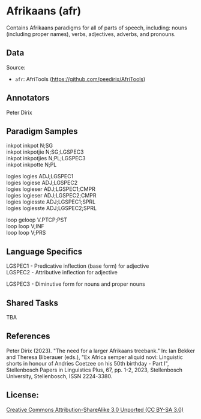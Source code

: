 # Afrikaans (afr)

Contains Afrikaans paradigms for all of parts of speech, including: nouns (including proper names), verbs, adjectives, adverbs, and pronouns.

## Data

Source:
- `afr`: AfriTools (https://github.com/peedirix/AfriTools)

## Annotators
Peter Dirix

## Paradigm Samples

inkpot	inkpot	N;SG<br/>
inkpot	inkpotjie	N;SG;LGSPEC3<br/>
inkpot	inkpotjies	N;PL;LGSPEC3<br/>
inkpot	inkpotte	N;PL<br/>
<p>
logies	logies	ADJ;LGSPEC1<br/>
logies	logiese	ADJ;LGSPEC2<br/>
logies	logieser	ADJ;LGSPEC1;CMPR<br/>
logies	logieser	ADJ;LGSPEC2;CMPR<br/>
logies	logiesste	ADJ;LGSPEC1;SPRL<br/>
logies	logiesste	ADJ;LGSPEC2;SPRL<br/>
<p>
loop	geloop	V.PTCP;PST<br/>
loop	loop	V;INF<br/>
loop	loop	V;PRS<br/>


## Language Specifics


LGSPEC1 - Predicative inflection (base form) for adjective <br />
LGSPEC2 - Attributive inflection for adjective <br />
<p>
LGSPEC3 - Diminutive form for nouns and proper nouns <br />

## Shared Tasks

TBA

## References

Peter Dirix (2023). "The need for a larger Afrikaans treebank." In: Ian Bekker and Theresa Biberauer (eds.), "Ex Africa semper aliquid novi: Linguistic shorts in honour of Andries Coetzee on his 50th birthday - Part I", Stellenbosch Papers in Linguistics Plus, 67, pp. 1-2, 2023, Stellenbosch University, Stellenbosch, ISSN 2224-3380.

## License: 
 [Creative Commons Attribution-ShareAlike 3.0 Unported (CC BY-SA 3.0)](https://creativecommons.org/licenses/by-sa/3.0/)

